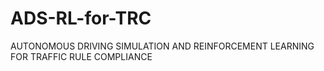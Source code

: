 # ADS-RL-for-TRC
AUTONOMOUS DRIVING SIMULATION AND REINFORCEMENT LEARNING FOR TRAFFIC RULE COMPLIANCE
